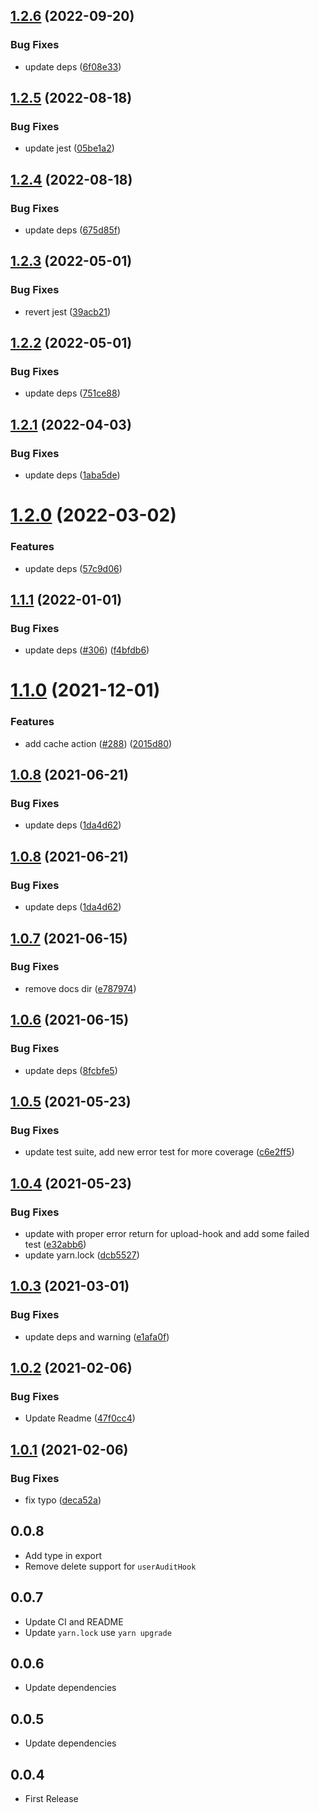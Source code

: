 ## [1.2.6](https://github.com/bervProject/feathers-advance-hook/compare/v1.2.5...v1.2.6) (2022-09-20)


### Bug Fixes

* update deps ([6f08e33](https://github.com/bervProject/feathers-advance-hook/commit/6f08e3356debcb1e301bb8bb34460bd7700df81d))

## [1.2.5](https://github.com/bervProject/feathers-advance-hook/compare/v1.2.4...v1.2.5) (2022-08-18)


### Bug Fixes

* update jest ([05be1a2](https://github.com/bervProject/feathers-advance-hook/commit/05be1a2cd7f220db229e4e97c7a7d83e898c1db7))

## [1.2.4](https://github.com/bervProject/feathers-advance-hook/compare/v1.2.3...v1.2.4) (2022-08-18)


### Bug Fixes

* update deps ([675d85f](https://github.com/bervProject/feathers-advance-hook/commit/675d85f4c2d4bb54db4a169ab3bb13c4d9778705))

## [1.2.3](https://github.com/bervProject/feathers-advance-hook/compare/v1.2.2...v1.2.3) (2022-05-01)


### Bug Fixes

* revert jest ([39acb21](https://github.com/bervProject/feathers-advance-hook/commit/39acb210faece5d8db2ab0fbaaf06146e4beaaa2))

## [1.2.2](https://github.com/bervProject/feathers-advance-hook/compare/v1.2.1...v1.2.2) (2022-05-01)


### Bug Fixes

* update deps ([751ce88](https://github.com/bervProject/feathers-advance-hook/commit/751ce888888e1b4fc93d82ea2599622f67803952))

## [1.2.1](https://github.com/bervProject/feathers-advance-hook/compare/v1.2.0...v1.2.1) (2022-04-03)


### Bug Fixes

* update deps ([1aba5de](https://github.com/bervProject/feathers-advance-hook/commit/1aba5de38e2305d2ae4e32cfd70c8e17ae2b2d20))

# [1.2.0](https://github.com/bervProject/feathers-advance-hook/compare/v1.1.1...v1.2.0) (2022-03-02)


### Features

* update deps ([57c9d06](https://github.com/bervProject/feathers-advance-hook/commit/57c9d0664724e8d88e7d6b1714188824ade4bf90))

## [1.1.1](https://github.com/bervProject/feathers-advance-hook/compare/v1.1.0...v1.1.1) (2022-01-01)


### Bug Fixes

* update deps ([#306](https://github.com/bervProject/feathers-advance-hook/issues/306)) ([f4bfdb6](https://github.com/bervProject/feathers-advance-hook/commit/f4bfdb641a3ef6797b3b8c2daa55888f87bc47fd))

# [1.1.0](https://github.com/bervProject/feathers-advance-hook/compare/v1.0.8...v1.1.0) (2021-12-01)


### Features

* add cache action ([#288](https://github.com/bervProject/feathers-advance-hook/issues/288)) ([2015d80](https://github.com/bervProject/feathers-advance-hook/commit/2015d80753da720fb27fd9c56b3ae794fe3ee8c7))

## [1.0.8](https://github.com/bervProject/feathers-advance-hook/compare/v1.0.7...v1.0.8) (2021-06-21)


### Bug Fixes

* update deps ([1da4d62](https://github.com/bervProject/feathers-advance-hook/commit/1da4d62417a367e5998aa443fb409823580de627))

## [1.0.8](https://github.com/bervProject/feathers-advance-hook/compare/v1.0.7...v1.0.8) (2021-06-21)


### Bug Fixes

* update deps ([1da4d62](https://github.com/bervProject/feathers-advance-hook/commit/1da4d62417a367e5998aa443fb409823580de627))

## [1.0.7](https://github.com/bervProject/feathers-advance-hook/compare/v1.0.6...v1.0.7) (2021-06-15)


### Bug Fixes

* remove docs dir ([e787974](https://github.com/bervProject/feathers-advance-hook/commit/e7879740185ef73fd899981229a8c65e72e2775f))

## [1.0.6](https://github.com/bervProject/feathers-advance-hook/compare/v1.0.5...v1.0.6) (2021-06-15)


### Bug Fixes

* update deps ([8fcbfe5](https://github.com/bervProject/feathers-advance-hook/commit/8fcbfe563b355e915680388b76bb935126651eb5))

## [1.0.5](https://github.com/bervProject/feathers-advance-hook/compare/v1.0.4...v1.0.5) (2021-05-23)


### Bug Fixes

* update test suite, add new error test for more coverage ([c6e2ff5](https://github.com/bervProject/feathers-advance-hook/commit/c6e2ff5113e5fc22407475202374b4b6e127bd34))

## [1.0.4](https://github.com/bervProject/feathers-advance-hook/compare/v1.0.3...v1.0.4) (2021-05-23)


### Bug Fixes

* update with proper error return for upload-hook and add some failed test ([e32abb6](https://github.com/bervProject/feathers-advance-hook/commit/e32abb6de8112c88ed9a40d156961d856cde5cfb))
* update yarn.lock ([dcb5527](https://github.com/bervProject/feathers-advance-hook/commit/dcb552726520d59c1ea09385e6d3c4917c7d1e71))

## [1.0.3](https://github.com/bervProject/feathers-advance-hook/compare/v1.0.2...v1.0.3) (2021-03-01)


### Bug Fixes

* update deps and warning ([e1afa0f](https://github.com/bervProject/feathers-advance-hook/commit/e1afa0fcde93bb4d208c3ac389735595212de8fa))

## [1.0.2](https://github.com/bervProject/feathers-advance-hook/compare/v1.0.1...v1.0.2) (2021-02-06)


### Bug Fixes

* Update Readme ([47f0cc4](https://github.com/bervProject/feathers-advance-hook/commit/47f0cc47ad310c11810be60b3bb765917f94ddfe))

## [1.0.1](https://github.com/bervProject/feathers-advance-hook/compare/v1.0.0...v1.0.1) (2021-02-06)


### Bug Fixes

* fix typo ([deca52a](https://github.com/bervProject/feathers-advance-hook/commit/deca52a8043e89921c3ec9b4af222bbffa01c391))

## 0.0.8

* Add type in export
* Remove delete support for `userAuditHook`

## 0.0.7

* Update CI and README
* Update `yarn.lock` use `yarn upgrade`

## 0.0.6

* Update dependencies

## 0.0.5

* Update dependencies

## 0.0.4

* First Release
